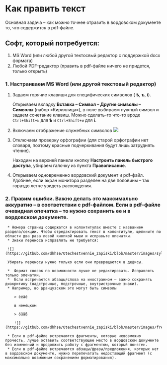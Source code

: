 # Как править текст

Основная задача – как можно точнее отразить в вордовском документе то, что содержится в pdf-файле.

## Софт, который потребуется:

1. MS Word (или любой другой тектосвый редактор с поддержкой docx формата)
2. Любой PDF-редактор (править в pdf-файле ничего не придется, только открыть) 

### 1. Настраиваем MS Word (или другой текстовый редактор)

1. Задаем горячие клавиши для специфических символов ( **ѣ**, **ъ**, **і**).

    Открываем вкладку **Вставка – Символ – Другие символы – Символы** (набор «Кириллица»), в поле выбираем нужный символ и задаем сочетание клавиш. Можно сделать-то что-то вроде `Ctrl+Shift+ъ` для **ѣ** и `Ctrl+Shift+и` для **i**.

2. Включаем отображение служебных символов ![](https://gitbub.com/dhhse/Otechestvennie_zapiski/blob/master/images/service-symbols.png)

3. Отключаем проверку орфографии (для старой орфографии нет словаря, поэтому красные подчеркивания будут лишь затруднять чтение).
   
   Находим на верхней панели кнопку **Настроить панель быстрого доступа**, убираем галочку из пункта **Правописание**.
   
4. Открываем одновременно вордовский документ и pdf-файл. Удобнее, если экран монитора разделен на две половины – так гораздо легче увидеть расхождения.

### 2. Правим ошибки. Важно делать это максимально аккуратно – в соответствии с pdf-файлом. Если в pdf-файле очевидная опечатка – то нужно сохранить ее и в вордовском документе.

     * Номера страниц содержатся в колонтитулах вместе с названием раздела/секции. Чтобы отредактировать текст в колонтитуле, щелкните по области два раза левой кнопкой мыши и исправьте опечатки.
     * Знаки переноса исправлять не требуется:
     
     ![] (https://gitbub.com/dhhse/Otechestvennie_zapiski/blob/master/images/syllabification.png)
       
     Убирать переносы нужно только если они превращаются в дефисы.
       
     *	Формат сносок по возможности лучше не редактировать. Исправлять только опечатки.
     *	Если встречаются абзацы/слова на иностранном – важно сохранять диакритику (надстрочные, подстрочные, внутристрочные знаки).
     * Например, во французском это могут быть символы
	 
        > èéâê
        
        в немецком
        
        > öüäß
        
        ![] (https://gitbub.com/dhhse/Otechestvennie_zapiski/blob/master/images/french.png)
		
     * Если в pdf-файле встречаются фрагменты, которые невозможно прочесть, лучше оставить соответствующее место в вордовском документе без изменений и продолжить работу с фрагментом, который понятен.
     * Если в pdf-файле встречаются абзацы/фразы/предложения, которых нет в вордовском документе, нужно перепечатать недостающий фрагмент (с максимально возможным сохранением форматирования).